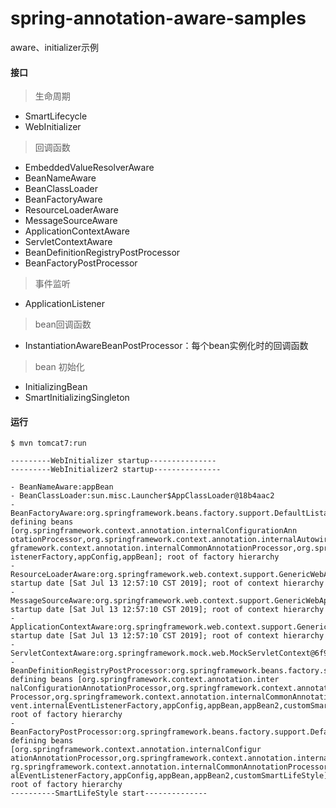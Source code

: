 # spring-annotation-aware-samples

aware、initializer示例

#### 接口

> 生命周期
- SmartLifecycle
- WebInitializer

> 回调函数
- EmbeddedValueResolverAware
- BeanNameAware
- BeanClassLoader
- BeanFactoryAware
- ResourceLoaderAware
- MessageSourceAware
- ApplicationContextAware
- ServletContextAware
- BeanDefinitionRegistryPostProcessor
- BeanFactoryPostProcessor

> 事件监听
- ApplicationListener

> bean回调函数
- InstantiationAwareBeanPostProcessor：每个bean实例化时的回调函数


> bean 初始化

- InitializingBean
- SmartInitializingSingleton


#### 运行

`$ mvn tomcat7:run`


```
---------WebInitializer startup---------------
---------WebInitializer2 startup---------------

- BeanNameAware:appBean
- BeanClassLoader:sun.misc.Launcher$AppClassLoader@18b4aac2
- BeanFactoryAware:org.springframework.beans.factory.support.DefaultListableBeanFactory@7ba18f1b: defining beans [org.springframework.context.annotation.internalConfigurationAnn
otationProcessor,org.springframework.context.annotation.internalAutowiredAnnotationProcessor,org.springframework.context.annotation.internalRequiredAnnotationProcessor,org.sprin
gframework.context.annotation.internalCommonAnnotationProcessor,org.springframework.context.event.internalEventListenerProcessor,org.springframework.context.event.internalEventL
istenerFactory,appConfig,appBean]; root of factory hierarchy
- ResourceLoaderAware:org.springframework.web.context.support.GenericWebApplicationContext@5e3a8624: startup date [Sat Jul 13 12:57:10 CST 2019]; root of context hierarchy
- MessageSourceAware:org.springframework.web.context.support.GenericWebApplicationContext@5e3a8624: startup date [Sat Jul 13 12:57:10 CST 2019]; root of context hierarchy
- ApplicationContextAware:org.springframework.web.context.support.GenericWebApplicationContext@5e3a8624: startup date [Sat Jul 13 12:57:10 CST 2019]; root of context hierarchy
- ServletContextAware:org.springframework.mock.web.MockServletContext@6f96c77
- BeanDefinitionRegistryPostProcessor:org.springframework.beans.factory.support.DefaultListableBeanFactory@2f345f3f: defining beans [org.springframework.context.annotation.inter
nalConfigurationAnnotationProcessor,org.springframework.context.annotation.internalAutowiredAnnotationProcessor,org.springframework.context.annotation.internalRequiredAnnotation
Processor,org.springframework.context.annotation.internalCommonAnnotationProcessor,org.springframework.context.event.internalEventListenerProcessor,org.springframework.context.e
vent.internalEventListenerFactory,appConfig,appBean,appBean2,customSmartLifeStyle]; root of factory hierarchy
- BeanFactoryPostProcessor:org.springframework.beans.factory.support.DefaultListableBeanFactory@606897a8: defining beans [org.springframework.context.annotation.internalConfigur
ationAnnotationProcessor,org.springframework.context.annotation.internalAutowiredAnnotationProcessor,org.springframework.context.annotation.internalRequiredAnnotationProcessor,o
rg.springframework.context.annotation.internalCommonAnnotationProcessor,org.springframework.context.event.internalEventListenerProcessor,org.springframework.context.event.intern
alEventListenerFactory,appConfig,appBean,appBean2,customSmartLifeStyle]; root of factory hierarchy
----------SmartLifeStyle start--------------

```
